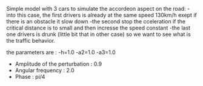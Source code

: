Simple model with 3 cars to simulate the accordeon aspect on the road:
-into this case, the first drivers is already at the same speed 130km/h exept if there is an obstacle it slow down
-the second stop the cceleration if the critical distance is to small and then incresse the speed constant
-the last one drivers is drunk (little bit that in other case) so we want to see what is the traffic behavior.

the parameters are : 
-h=1.0
-a2=1.0
-a3=1.0
- Amplitude of the perturbation : 0.9
- Angular frequency : 2.0
- Phase : pi/4

